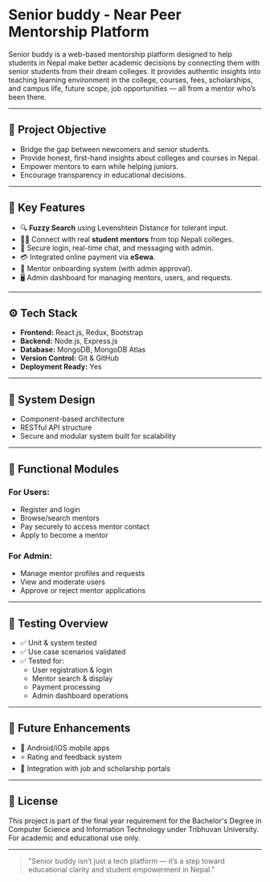 # Senior buddy - Near Peer Mentorship Platform

Senior buddy is a web-based mentorship platform designed to help students in Nepal make better academic decisions by connecting them with senior students from their dream colleges. It provides authentic insights into teaching learning environment in the college, courses, fees, scholarships, and campus life, future scope, job opportunities — all from a mentor who’s been there.

---

## 🎯 Project Objective

- Bridge the gap between newcomers and senior students.
- Provide honest, first-hand insights about colleges and courses in Nepal.
- Empower mentors to earn while helping juniors.
- Encourage transparency in educational decisions.

---

## 🧠 Key Features

- 🔍 **Fuzzy Search** using Levenshtein Distance for tolerant input.
- 🧑‍🏫 Connect with real **student mentors** from top Nepali colleges.
- 💬 Secure login, real-time chat, and messaging with admin.
- 💳 Integrated online payment via **eSewa**.
- 🧾 Mentor onboarding system (with admin approval).
- 🖥️ Admin dashboard for managing mentors, users, and requests.

---

## ⚙️ Tech Stack

- **Frontend:** React.js, Redux, Bootstrap
- **Backend:** Node.js, Express.js
- **Database:** MongoDB, MongoDB Atlas
- **Version Control:** Git & GitHub
- **Deployment Ready:** Yes

---

## 📐 System Design

- Component-based architecture
- RESTful API structure
- Secure and modular system built for scalability

---

## 🔐 Functional Modules

### For Users:

- Register and login
- Browse/search mentors
- Pay securely to access mentor contact
- Apply to become a mentor

### For Admin:

- Manage mentor profiles and requests
- View and moderate users
- Approve or reject mentor applications

---

## 🧪 Testing Overview

- ✅ Unit & system tested
- ✅ Use case scenarios validated
- ✅ Tested for:
  - User registration & login
  - Mentor search & display
  - Payment processing
  - Admin dashboard operations

---

## 📱 Future Enhancements

- 📱 Android/iOS mobile apps
- ⭐ Rating and feedback system
- 💼 Integration with job and scholarship portals

---

## 📄 License

This project is part of the final year requirement for the Bachelor's Degree in Computer Science and Information Technology under Tribhuvan University. For academic and educational use only.

---

> "Senior buddy isn’t just a tech platform — it’s a step toward educational clarity and student empowerment in Nepal."
